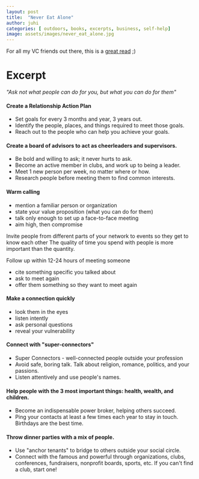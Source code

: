```yaml
---
layout: post
title:  "Never Eat Alone"
author: juhi
categories: [ outdoors, books, excerpts, business, self-help]
image: assets/images/never_eat_alone.jpg
---
```


For all my VC friends out there, this is a [great read](https://www.goodreads.com/book/show/84699.Never_Eat_Alone) ;)


# Excerpt
_"Ask not what people can do for you, but what you can do for them"_

  
#### Create a Relationship Action Plan

-   Set goals for every 3 months and year, 3 years out.
-   Identify the people, places, and things required to meet those goals.
-   Reach out to the people who can help you achieve your goals.

#### Create a board of advisors to act as cheerleaders and supervisors.

-   Be bold and willing to ask; it never hurts to ask. 
-   Become an active member in clubs, and work up to being a leader.
-   Meet 1 new person per week, no matter where or how.
-   Research people before meeting them to find common interests.
   

#### Warm calling

-   mention a familiar person or organization
-   state your value proposition (what you can do for them)
-   talk only enough to set up a face-to-face meeting
-   aim high, then compromise

Invite people from different parts of your network to events so they get to know each other
The quality of time you spend with people is more important than the quantity.

 
Follow up within 12-24 hours of meeting someone

-   cite something specific you talked about
-   ask to meet again
-   offer them something so they want to meet again

#### Make a connection quickly

-   look them in the eyes
-   listen intently
-   ask personal questions
-   reveal your vulnerability
    
#### Connect with "super-connectors"

-   Super Connectors - well-connected people outside your profession
-   Avoid safe, boring talk. Talk about religion, romance, politics, and your passions.
-   Listen attentively and use people's names.

#### Help people with the 3 most important things: health, wealth, and children.

-   Become an indispensable power broker, helping others succeed. 
-   Ping your contacts at least a few times each year to stay in touch. Birthdays are the best time.
  
#### Throw dinner parties with a mix of people.

-   Use "anchor tenants" to bridge to others outside your social circle.  
-   Connect with the famous and powerful through organizations, clubs, conferences, fundraisers, nonprofit boards, sports, etc. If you can't find a club, start one!
